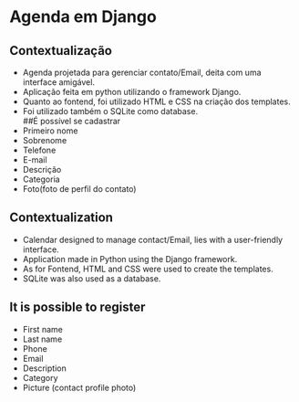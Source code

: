 # Agenda em Django

## Contextualização
- Agenda projetada para gerenciar contato/Email, deita com uma interface amigável.
- Aplicação feita em python utilizando o framework Django.
- Quanto ao fontend, foi utilizado HTML e CSS na criação dos templates.
- Foi utilizado também o SQLite como database.  
##É possível se cadastrar
- Primeiro nome
- Sobrenome
- Telefone
- E-mail
- Descrição
- Categoria
- Foto(foto de perfil do contato)

## Contextualization
- Calendar designed to manage contact/Email, lies with a user-friendly interface.
- Application made in Python using the Django framework.
- As for Fontend, HTML and CSS were used to create the templates.
- SQLite was also used as a database.
## It is possible to register
- First name
- Last name
- Phone
- Email
- Description
- Category
- Picture (contact profile photo)
